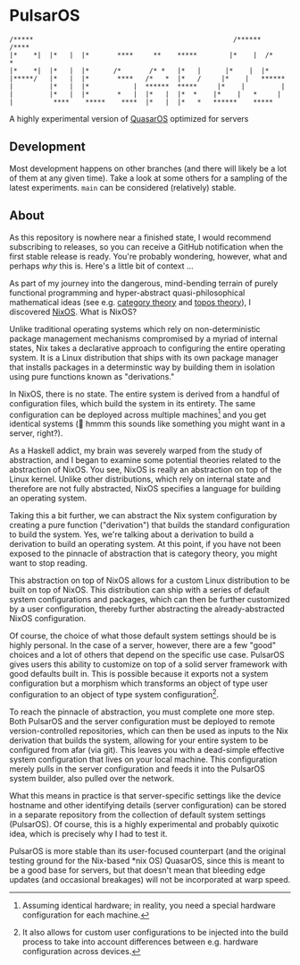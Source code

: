 # PulsarOS

    /*****                                                  /******   /****
    |*    *|  |*   |  |*       ****     **    *****        |*    |  /*    *
    |*    *|  |*   |  |*      /*       /* *   |*   |      |*    |  |*
    |*****/   |*   |  |*       ****   /*   *  |*   /     |*    |   ******
    |         |*   |  |*           |  ******  *****     |*    |         |
    |         |*   |  |*       *   |  |*   |  |*  *    |*    |   *     |
    |          ****    *****    ****  |*   |  |*   *   ******    *****

A highly experimental version of [QuasarOS](https://github.com/quantum9innovation/QuasarOS) optimized for servers

## Development

Most development happens on other branches (and there will likely be a lot of them at any given time). Take a look at some others for a sampling of the latest experiments. `main` can be considered (relatively) stable.

## About

As this repository is nowhere near a finished state, I would recommend subscribing to releases, so you can receive a GitHub notification when the first stable release is ready. You're probably wondering, however, what and perhaps *why* this is. Here's a little bit of context …

As part of my journey into the dangerous, mind-bending terrain of purely functional programming and hyper-abstract quasi-philosophical mathematical ideas (see e.g. [category theory](https://en.wikipedia.org/wiki/Category_theory) and [topos theory](https://en.wikipedia.org/wiki/Topos)), I discovered [NixOS](https://nixos.org/). What is NixOS?

Unlike traditional operating systems which rely on non-deterministic package management mechanisms compromised by a myriad of internal states, Nix takes a declarative approach to configuring the entire operating system. It is a Linux distribution that ships with its own package manager that installs packages in a determinstic way by building them in isolation using pure functions known as "derivations."

In NixOS, there is no state. The entire system is derived from a handful of configuration files, which build the system in its entirety. The same configuration can be deployed across multiple machines[^1] and you get identical systems (:thinking: hmmm this sounds like something you might want in a server, right?).

As a Haskell addict, my brain was severely warped from the study of abstraction, and I began to examine some potential theories related to the abstraction of NixOS. You see, NixOS is really an abstraction on top of the Linux kernel. Unlike other distributions, which rely on internal state and therefore are not fully abstracted, NixOS specifies a language for building an operating system.

Taking this a bit further, we can abstract the Nix system configuration by creating a pure function ("derivation") that builds the standard configuration to build the system. Yes, we're talking about a derivation to build a derivation to build an operating system. At this point, if you have not been exposed to the pinnacle of abstraction that is category theory, you might want to stop reading.

This abstraction on top of NixOS allows for a custom Linux distribution to be built on top of NixOS. This distribution can ship with a series of default system configurations and packages, which can then be further customized by a user configuration, thereby further abstracting the already-abstracted NixOS configuration.

Of course, the choice of what those default system settings should be is highly personal. In the case of a server, however, there are a few "good" choices and a lot of others that depend on the specific use case. PulsarOS gives users this ability to customize on top of a solid server framework with good defaults built in. This is possible because it exports not a system configuration but a morphism which transforms an object of type user configuration to an object of type system configuration[^2].

To reach the pinnacle of abstraction, you must complete one more step. Both PulsarOS and the server configuration must be deployed to remote version-controlled repositories, which can then be used as inputs to the Nix derivation that builds the system, allowing for your entire system to be configured from afar (via git). This leaves you with a dead-simple effective system configuration that lives on your local machine. This configuration merely pulls in the server configuration and feeds it into the PulsarOS system builder, also pulled over the network.

What this means in practice is that server-specific settings like the device hostname and other identifying details (server configuration) can be stored in a separate repository from the collection of default system settings (PulsarOS). Of course, this is a highly experimental and probably quixotic idea, which is precisely why I had to test it.

PulsarOS is more stable than its user-focused counterpart (and the original testing ground for the Nix-based *nix OS) QuasarOS, since this is meant to be a good base for servers, but that doesn't mean that bleeding edge updates (and occasional breakages) will not be incorporated at warp speed.

[^1]: Assuming identical hardware; in reality, you need a special hardware configuration for each machine.

[^2]: It also allows for custom user configurations to be injected into the build process to take into account differences between e.g. hardware configuration across devices.
